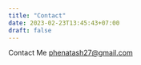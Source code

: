 ```yaml
---
title: "Contact"
date: 2023-02-23T13:45:43+07:00
draft: false
---
```


Contact Me [phenatash27@gmail.com](mailto:phenatash27@gmail.com)
